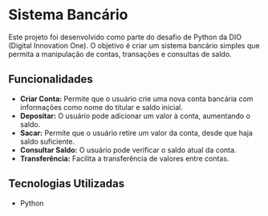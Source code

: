# Sistema Bancário

Este projeto foi desenvolvido como parte do desafio de Python da DIO (Digital Innovation One). O objetivo é criar um sistema bancário simples que permita a manipulação de contas, transações e consultas de saldo.

## Funcionalidades

- **Criar Conta:** Permite que o usuário crie uma nova conta bancária com informações como nome do titular e saldo inicial.
- **Depositar:** O usuário pode adicionar um valor à conta, aumentando o saldo.
- **Sacar:** Permite que o usuário retire um valor da conta, desde que haja saldo suficiente.
- **Consultar Saldo:** O usuário pode verificar o saldo atual da conta.
- **Transferência:** Facilita a transferência de valores entre contas.

## Tecnologias Utilizadas

- Python

